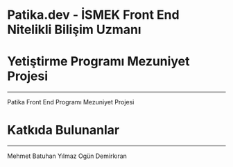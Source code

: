 # Patika.dev - İSMEK Front End Nitelikli Bilişim Uzmanı 
# Yetiştirme Programı Mezuniyet Projesi
---
Patika Front End Programı Mezuniyet Projesi



# Katkıda Bulunanlar
---
 Mehmet Batuhan Yılmaz
 Ogün Demirkıran

